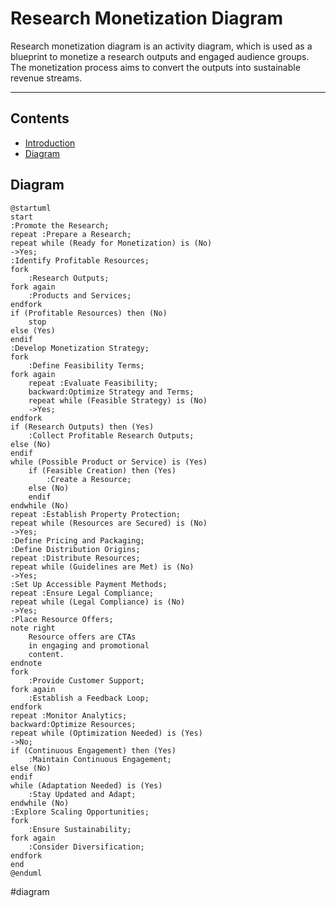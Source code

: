 # Research Monetization Diagram
Research monetization diagram is an activity diagram, which is used as a blueprint to monetize a research outputs and engaged audience groups. The monetization process aims to convert the outputs into sustainable revenue streams.

---

## Contents
- [Introduction](#research-monetization-diagram)
- [Diagram](#diagram)

## Diagram
```plantuml
@startuml
start
:Promote the Research;
repeat :Prepare a Research;
repeat while (Ready for Monetization) is (No)
->Yes;
:Identify Profitable Resources;
fork
    :Research Outputs;
fork again
    :Products and Services;
endfork
if (Profitable Resources) then (No)
    stop
else (Yes)
endif
:Develop Monetization Strategy;
fork
    :Define Feasibility Terms;
fork again
    repeat :Evaluate Feasibility;
    backward:Optimize Strategy and Terms;
    repeat while (Feasible Strategy) is (No)
    ->Yes;
endfork
if (Research Outputs) then (Yes)
    :Collect Profitable Research Outputs;
else (No)
endif
while (Possible Product or Service) is (Yes)
    if (Feasible Creation) then (Yes)
        :Create a Resource;
    else (No)
    endif
endwhile (No)
repeat :Establish Property Protection;
repeat while (Resources are Secured) is (No)
->Yes;
:Define Pricing and Packaging;
:Define Distribution Origins;
repeat :Distribute Resources;
repeat while (Guidelines are Met) is (No)
->Yes;
:Set Up Accessible Payment Methods;
repeat :Ensure Legal Compliance;
repeat while (Legal Compliance) is (No)
->Yes;
:Place Resource Offers;
note right
    Resource offers are CTAs 
    in engaging and promotional 
    content.
endnote
fork
    :Provide Customer Support;
fork again
    :Establish a Feedback Loop;
endfork
repeat :Monitor Analytics;
backward:Optimize Resources;
repeat while (Optimization Needed) is (Yes)
->No;
if (Continuous Engagement) then (Yes)
    :Maintain Continuous Engagement;
else (No)
endif
while (Adaptation Needed) is (Yes)
    :Stay Updated and Adapt;
endwhile (No)
:Explore Scaling Opportunities;
fork
    :Ensure Sustainability;
fork again
    :Consider Diversification;
endfork
end
@enduml
```

#diagram